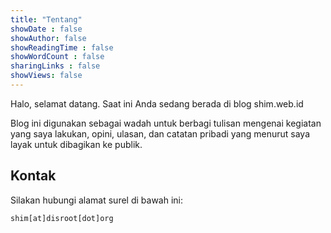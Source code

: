 ```yaml
---
title: "Tentang"
showDate : false
showAuthor: false
showReadingTime : false 
showWordCount : false
sharingLinks : false
showViews: false
---
```

Halo, selamat datang. Saat ini Anda sedang berada di blog shim.web.id

Blog ini digunakan sebagai wadah untuk berbagi tulisan mengenai kegiatan yang saya lakukan, opini, ulasan, dan catatan pribadi yang menurut saya layak untuk dibagikan ke publik.

## Kontak
Silakan hubungi alamat surel di bawah ini:
```html
shim[at]disroot[dot]org
```